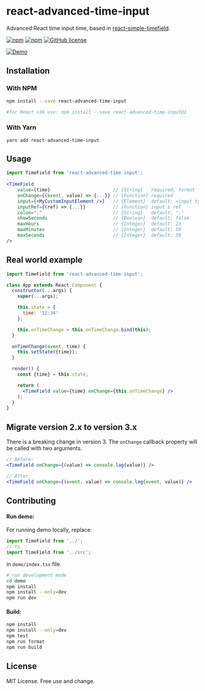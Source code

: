 # react-advanced-time-input

Advanced React time input time, based in [react-simple-timefield](https://github.com/antonfisher/react-simple-timefield).

[![npm](https://img.shields.io/npm/dt/react-advanced-time-input.svg?colorB=brightgreen)](https://www.npmjs.com/package/react-advanced-time-input)
[![npm](https://img.shields.io/npm/v/react-advanced-time-input.svg?colorB=brightgreen)](https://www.npmjs.com/package/react-advanced-time-input)
[![GitHub license](https://img.shields.io/github/license/vitorgiovane/react-advanced-time-input.svg)](https://github.com/vitorgiovane/react-advanced-time-input/blob/master/LICENSE)

[![Demo](docs/demo.gif)](https://antonfisher.com/react-simple-timefield/)

## Installation
### With NPM
```bash
npm install --save react-advanced-time-input

#for React <16 use: npm install --save react-advanced-time-input@1
```
### With Yarn
```
yarn add react-advanced-time-input
```

## Usage
```jsx
import TimeField from 'react-advanced-time-input';
...
<TimeField
    value={time}                       // {String}   required, format '00:00' or '00:00:00'
    onChange={(event, value) => {...}} // {Function} required
    input={<MyCustomInputElement />}   // {Element}  default: <input type="text" />
    inputRef={(ref) => {...}}          // {Function} input's ref
    colon=":"                          // {String}   default: ":"
    showSeconds                        // {Boolean}  default: false
    maxHours                           // {Integer}  default: 23
    maxMinutes                         // {Integer}  default: 59
    maxSeconds                         // {Integer}  default: 59
/>
```

## Real world example
```jsx
import TimeField from 'react-advanced-time-input';

class App extends React.Component {
  constructor(...args) {
    super(...args);

    this.state = {
      time: '12:34'
    };

    this.onTimeChange = this.onTimeChange.bind(this);
  }

  onTimeChange(event, time) {
    this.setState({time});
  }

  render() {
    const {time} = this.state;

    return (
      <TimeField value={time} onChange={this.onTimeChange} />
    );
  }
}
```

## Migrate version 2.x to version 3.x

There is a breaking change in version 3.
The `onChange` callback property will be called with two arguments.

```jsx
// Before:
<TimeField onChange={(value) => console.log(value)} />

// After:
<TimeField onChange={(event, value) => console.log(event, value)} />
```

## Contributing

#### Run demo:
For running demo locally, replace:
```javascript
import TimeField from '../';
// to
import TimeField from '../src';
```
in `demo/index.tsx` file.

```bash
# run development mode
cd demo
npm install
npm install --only=dev
npm run dev
```

#### Build:
```bash
npm install
npm install --only=dev
npm test
npm run format
npm run build
```

## License
MIT License. Free use and change.

